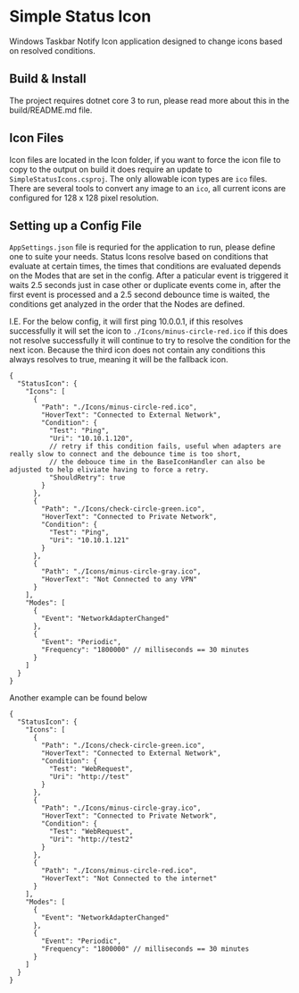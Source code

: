 # Simple Status Icon

Windows Taskbar Notify Icon application designed to change icons based on resolved conditions.

## Build &amp; Install

The project requires dotnet core 3 to run, please read more about this in the build/README.md file.

## Icon Files

Icon files are located in the Icon folder, if you want to force the icon file to copy to the output on build it does require an update to `SimpleStatusIcons.csproj`.  The only allowable icon types are `ico` files.  There are several tools to convert any image to an `ico`, all current icons are configured for 128 x 128 pixel resolution.

## Setting up a Config File

`AppSettings.json` file is requried for the application to run, please define one to suite your needs.
Status Icons resolve based on conditions that evaluate at certain times, the times that conditions are evaluated depends on the Modes that are set in the config.  After a paticular event is triggered it waits 2.5 seconds just in case other or duplicate events come in, after the first event is processed and a 2.5 second debounce time is waited, the conditions get analyzed in the order that the Nodes are defined.

I.E.
For the below config, it will first ping 10.0.0.1, if this resolves successfully it will set the icon to `./Icons/minus-circle-red.ico` if this does not resolve successfully it will continue to try to resolve the condition for the next icon.  Because the third icon does not contain any conditions this always resolves to true, meaning it will be the fallback icon.
```
{
  "StatusIcon": {
    "Icons": [
      {
        "Path": "./Icons/minus-circle-red.ico",
        "HoverText": "Connected to External Network",
        "Condition": {
          "Test": "Ping",
          "Uri": "10.10.1.120",
          // retry if this condition fails, useful when adapters are really slow to connect and the debounce time is too short,
          // the debouce time in the BaseIconHandler can also be adjusted to help eliviate having to force a retry.
          "ShouldRetry": true
        }
      },
      {
        "Path": "./Icons/check-circle-green.ico",
        "HoverText": "Connected to Private Network",
        "Condition": {
          "Test": "Ping",
          "Uri": "10.10.1.121"
        }
      },
      {
        "Path": "./Icons/minus-circle-gray.ico",
        "HoverText": "Not Connected to any VPN"
      }
    ],
    "Modes": [
      {
        "Event": "NetworkAdapterChanged"
      },
      {
        "Event": "Periodic",
        "Frequency": "1800000" // milliseconds == 30 minutes
      }
    ]
  }
}
```

Another example can be found below
```
{
  "StatusIcon": {
    "Icons": [
      {
        "Path": "./Icons/check-circle-green.ico",
        "HoverText": "Connected to External Network",
        "Condition": {
          "Test": "WebRequest",
          "Uri": "http://test"
        }
      },
      {
        "Path": "./Icons/minus-circle-gray.ico",
        "HoverText": "Connected to Private Network",
        "Condition": {
          "Test": "WebRequest",
          "Uri": "http://test2"
        }
      },
      {
        "Path": "./Icons/minus-circle-red.ico",
        "HoverText": "Not Connected to the internet"
      }
    ],
    "Modes": [
      {
        "Event": "NetworkAdapterChanged"
      },
      {
        "Event": "Periodic",
        "Frequency": "1800000" // milliseconds == 30 minutes
      }
    ]
  }
}
```
